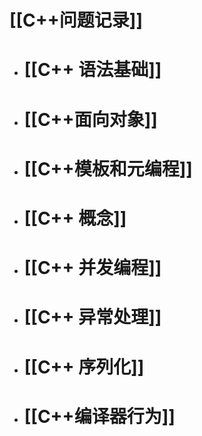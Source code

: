 # [[C++问题记录]]
- # [[C++ 语法基础]]
- # [[C++面向对象]]
- # [[C++模板和元编程]]
- # [[C++ 概念]]
- # [[C++ 并发编程]]
- # [[C++ 异常处理]]
- # [[C++ 序列化]]
- # [[C++编译器行为]]